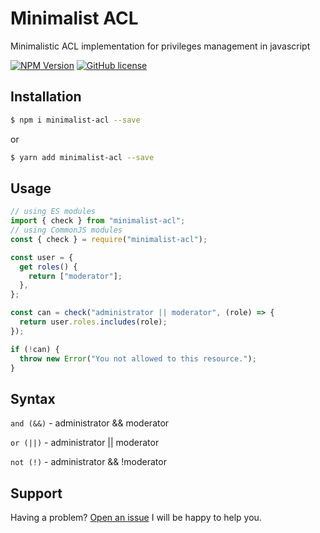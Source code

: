 # Minimalist ACL

Minimalistic ACL implementation for privileges management in javascript

[![NPM Version](https://img.shields.io/npm/v/minimalist-acl.svg?style=flat-square)](https://npmjs.org/package/minimalist-acl)
[![GitHub license](https://img.shields.io/github/license/kledenai/minimalist-acl.svg)](https://github.com/Kledenai/minimalist-acl/blob/master/LICENSE)

## Installation

```bash
$ npm i minimalist-acl --save
```

or

```bash
$ yarn add minimalist-acl --save
```

## Usage

```js
// using ES modules
import { check } from "minimalist-acl";
// using CommonJS modules
const { check } = require("minimalist-acl");

const user = {
  get roles() {
    return ["moderator"];
  },
};

const can = check("administrator || moderator", (role) => {
  return user.roles.includes(role);
});

if (!can) {
  throw new Error("You not allowed to this resource.");
}
```

## Syntax

`and (&&)` - administrator && moderator

`or (||)` - administrator || moderator

`not (!)` - administrator && !moderator

## Support

Having a problem? [Open an issue](https://github.com/kledenai/minimalist-acl/issues/new) I will be happy to help you.
